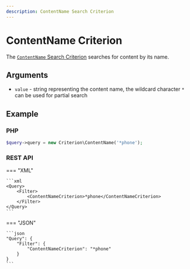 ```yaml
---
description: ContentName Search Criterion
---
```


# ContentName Criterion

The [`ContentName` Search Criterion](/api/php_api/php_api_reference/classes/Ibexa-Contracts-Core-Repository-Values-Content-Query-Criterion-ContentName.html) searches for content by its name.

## Arguments

- `value` - string representing the content name, the wildcard character `*` can be used for partial search

## Example

### PHP

``` php
$query->query = new Criterion\ContentName('*phone');
```

### REST API

=== "XML"

    ```xml
    <Query>
        <Filter>
            <ContentNameCriterion>*phone</ContentNameCriterion>
        </Filter>
    </Query>
    ```

=== "JSON"

    ```json
    "Query": {
        "Filter": {
            "ContentNameCriterion": "*phone"
        }
    }
    ```
